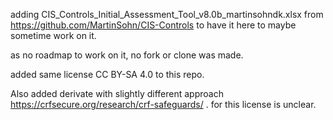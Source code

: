 adding CIS_Controls_Initial_Assessment_Tool_v8.0b_martinsohndk.xlsx from https://github.com/MartinSohn/CIS-Controls to have it here to maybe sometime work on it. 

as no roadmap to work on it, no fork or clone was made.

added same license CC BY-SA 4.0 to this repo.

Also added derivate with slightly different approach https://crfsecure.org/research/crf-safeguards/ . for this license is unclear.
